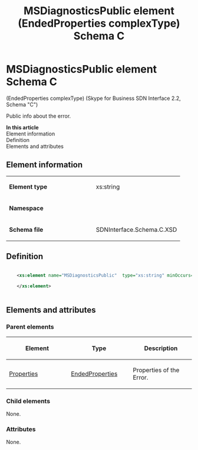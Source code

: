 ﻿---
title: MSDiagnosticsPublic element (EndedProperties complexType) Schema C
TOCTitle: MSDiagnosticsPublic element (EndedProperties complexType)
ms:assetid: 767ed824-92f1-20fd-6931-0915d2eb3f3c
ms:mtpsurl: https://msdn.microsoft.com/library/Mt404801(v=office.16)
ms:contentKeyID: 68250713
ms.date: 08/24/2015
mtps_version: v=office.16
dev_langs:
- xml
---

# MSDiagnosticsPublic element Schema C

(EndedProperties complexType) (Skype for Business SDN Interface 2.2, Schema "C")

Public info about the error.

**In this article**  
Element information  
Definition  
Elements and attributes  

## Element information

<table>
<colgroup>
<col style="width: 50%" />
<col style="width: 50%" />
</colgroup>
<tbody>
<tr class="odd">
<td><p><strong>Element type</strong></p></td>
<td><p>xs:string</p></td>
</tr>
<tr class="even">
<td><p><strong>Namespace</strong></p></td>
<td><p></p></td>
</tr>
<tr class="odd">
<td><p><strong>Schema file</strong></p></td>
<td><p>SDNInterface.Schema.C.XSD</p></td>
</tr>
</tbody>
</table>


## Definition

```xml

    <xs:element name="MSDiagnosticsPublic"  type="xs:string" minOccurs="0">
    
    </xs:element>
  
```

## Elements and attributes

### Parent elements

<table>
<colgroup>
<col style="width: 33%" />
<col style="width: 33%" />
<col style="width: 33%" />
</colgroup>
<thead>
<tr class="header">
<th><p>Element</p></th>
<th><p>Type</p></th>
<th><p>Description</p></th>
</tr>
</thead>
<tbody>
<tr class="odd">
<td><p><a href="properties-element-endedtype-complextype-skype-for-business-sdn-interface-2-2-schema-c.md">Properties</a></p></td>
<td><p><a href="endedproperties-complextype-skype-for-business-sdn-interface-2-2-schema-c.md">EndedProperties</a></p></td>
<td><p>Properties of the Error.</p></td>
</tr>
</tbody>
</table>


### Child elements

None.

### Attributes

None.

